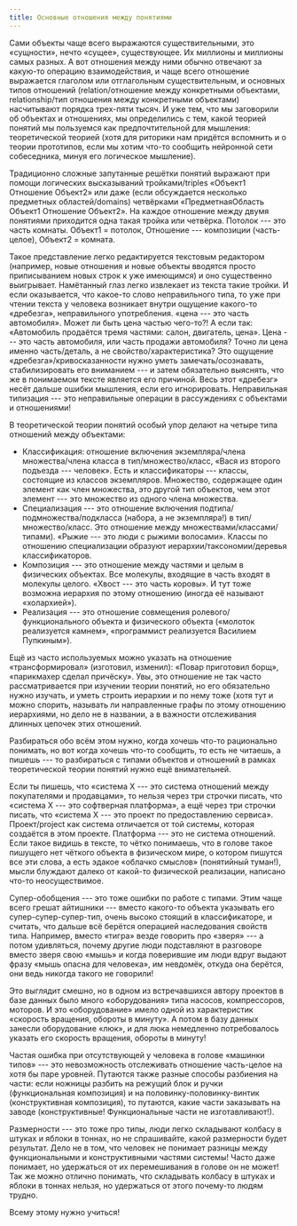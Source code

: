 ```yaml
---
title: Основные отношения между понятиями
---
```


Сами объекты чаще всего выражаются существительными, это «сущности»,
нечто «сущее», существующее. Их миллионы и миллионы самых разных. А вот
отношения между ними обычно отвечают за какую-то операцию
взаимодействия, и чаще всего отношение выражается глаголом или
отглагольным существительным, и основных типов отношений
(relation/отношение между конкретными объектами, relationship/тип
отношения между конкретными объектами) насчитывают порядка трех-пяти
тысяч. И уже тем, что мы заговорили об объектах и отношениях, мы
определились с тем, какой теорией понятий мы пользуемся как
предпочтительной для мышления: теоретической теорией (хотя для риторики
нам придётся вспомнить и о теории прототипов, если мы хотим что-то
сообщить нейронной сети собеседника, минуя его логическое мышление).

Традиционно сложные запутанные решётки понятий выражают при помощи
логических высказываний тройками/triples «Объект1 Отношение Объект2» или
даже (если обсуждается несколько предметных областей/domains) четвёрками
«ПредметнаяОбласть Объект1 Отношение Объект2». На каждое отношение между
двумя понятиями приходится одна такая тройка или четвёрка. Потолок ---
это часть комнаты. Объект1 = потолок, Отношение --- композиции
(часть-целое), Объект2 = комната.

Такое представление легко редактируется текстовым редактором (например,
новые отношения и новые объекты вводятся просто приписыванием новых
строк к уже имеющимся) и оно существенно выигрывает. Намётанный глаз
легко извлекает из текста такие тройки. И если оказывается, что какое-то
слово неправильного типа, то уже при чтении текста у человека возникает
внутри ощущение какого-то «дребезга», неправильного употребления.
«цена --- это часть автомобиля». Может ли быть цена частью чего-то?! А
если так: «Автомобиль продаётся тремя частями: салон, двигатель, цена».
Цена --- это часть автомобиля, или часть продажи автомобиля? Точно ли
цена именно часть/деталь, а не свойство/характеристика? Это ощущение
«дребезга»/кривосказанности нужно уметь замечать/осознавать,
стабилизировать его вниманием --- и затем обязательно выяснять, что же в
понимаемом тексте является его причиной. Весь этот «дребезг» несёт
дальше ошибки мышления, если его игнорировать. Неправильная
типизация --- это неправильные операции в рассуждениях с объектами и
отношениями!

В теоретической теории понятий особый упор делают на четыре типа
отношений между объектами:

-   Классификация: отношение включения экземпляра/члена множества/члена
    класса в тип/множество/класс, «Вася из второго подъезда ---
    человек». Есть и классификаторы --- классы, состоящие из классов
    экземпляров. Множество, содержащее один элемент как член множества,
    это другой тип объектов, чем этот элемент --- это множество из
    одного члена множества.
-   Специализация --- это отношение включения
    подтипа/подмножества/подкласса (набора, а не экземпляра!) в
    тип/множество/класс. Это отношение между
    множествами/классами/типами). «Рыжие --- это люди с рыжими
    волосами». Классы по отношению специализации образуют
    иерархии/таксономии/деревья классификаторов.
-   Композиция --- это отношение между частями и целым в физических
    объектах. Все молекулы, входящие в часть входят в молекулы целого.
    «Хвост --- это часть коровы». И тут тоже возможна иерархия по этому
    отношению (иногда её называют «холархией»).
-   Реализация --- это отношение совмещения ролевого/функционального
    объекта и физического объекта («молоток реализуется камнем»,
    «программист реализуется Василием Пупкиным»).

Ещё из часто используемых можно указать на отношение «трансформировал»
(изготовил, изменил): «Повар приготовил борщ», «парикмахер сделал
причёску». Увы, это отношение не так часто рассматривается при изучении
теории понятий, но его обязательно нужно изучать, и уметь строить
иерархии и по нему тоже (хотя тут и можно спорить, называть ли
направленные графы по этому отношению иерархиями, но дело не в названии,
а в важности отслеживания длинных цепочек этих отношений.

Разбираться обо всём этом нужно, когда хочешь что-то рационально
понимать, но вот когда хочешь что-то сообщить, то есть не читаешь, а
пишешь --- то разбираться с типами объектов и отношений в рамках
теоретической теории понятий нужно ещё внимательней.

Если ты пишешь, что «система X --- это система отношений между
покупателями и продавцами», то нельзя через три строчки писать, что
«система X --- это софтверная платформа», а ещё через три строчки
писать, что «система X --- это проект по предоставлению сервиса».
Проект/project как система отличается от той системы, которая создаётся
в этом проекте. Платформа --- это не система отношений. Если такое
видишь в тексте, то чётко понимаешь, что в голове такое пишущего нет
чёткого объекта в физическом мире, о котором пишутся все эти слова, а
есть эдакое «облачко смыслов» (понятийный туман!), мысли блуждают далеко
от какой-то физической реализации, написано что-то неосуществимое.

Супер-обобщения --- это тоже ошибки по работе с типами. Этим чаще всего
грешат айтишники --- вместо какого-то объекта указывать его
супер-супер-супер-тип, очень высоко стоящий в классификаторе, и считать,
что дальше всё берётся операцией наследования свойств типа. Например,
вместо «тигра» везде говорить про «зверя» --- а потом удивляться, почему
другие люди подставляют в разговоре вместо зверя свою «мышь» и когда
поверившие им люди вдруг выдают фразу «мышь опасна для человека», им
невдомёк, откуда она берётся, они ведь никогда такого не говорили!

Это выглядит смешно, но в одном из встречавшихся автору проектов в базе
данных было много «оборудования» типа насосов, компрессоров, моторов. И
это «оборудование» имело одной из характеристик «скорость вращения,
обороты в минуту». А потом в базу данных занесли оборудование «люк», и
для люка немедленно потребовалось указать его скорость вращения, обороты
в минуту!

Частая ошибка при отсутствующей у человека в голове «машинки типов» ---
это невозможность отслеживать отношение часть-целое на хотя бы паре
уровней. Путаются также разные способы разбиения на части: если ножницы
разбить на режущий блок и ручки (функциональная композиция) и на
половинку-половинку-винтик (конструктивная композиция), то путаются,
какие части заказывать на заводе (конструктивные! Функциональные части
не изготавливают!).

Размерности --- это тоже про типы, люди легко складывают колбасу в
штуках и яблоки в тоннах, но не спрашивайте, какой размерности будет
результат. Дело не в том, что человек не понимает разницы между
функциональными и конструктивными частями системы! Часто даже понимает,
но удержаться от их перемешивания в голове он не может! Так же можно
отлично понимать, что складывать колбасу в штуках и яблоки в тоннах
нельзя, но удержаться от этого почему-то людям трудно.

Всему этому нужно учиться!
